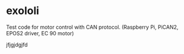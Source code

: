 # exololi
Test code for motor control with CAN protocol. (Raspberry Pi, PiCAN2, EPOS2 driver, EC 90 motor)

jfjgjdgjfd
